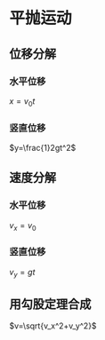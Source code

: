 # 平抛运动

## 位移分解

### 水平位移

$x=v_0t$

### 竖直位移

$y=\frac{1}2gt^2$

## 速度分解

### 水平位移

$v_x=v_0$

### 竖直位移

$v_y=gt$

## 用勾股定理合成

$v=\sqrt{v_x^2+v_y^2}$
